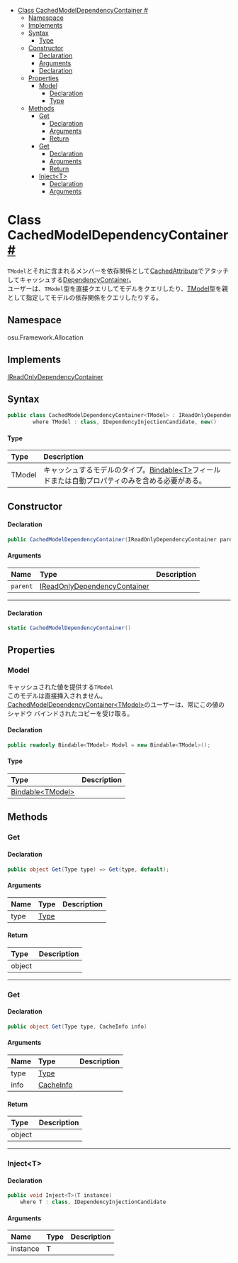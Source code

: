 - [Class CachedModelDependencyContainer #](#class-cachedmodeldependencycontainer-)
  - [Namespace](#namespace)
  - [Implements](#implements)
  - [Syntax](#syntax)
      - [Type](#type)
  - [Constructor](#constructor)
      - [Declaration](#declaration)
      - [Arguments](#arguments)
      - [Declaration](#declaration-1)
  - [Properties](#properties)
    - [Model](#model)
      - [Declaration](#declaration-2)
      - [Type](#type-1)
  - [Methods](#methods)
    - [Get](#get)
      - [Declaration](#declaration-3)
      - [Arguments](#arguments-1)
      - [Return](#return)
    - [Get](#get-1)
      - [Declaration](#declaration-4)
      - [Arguments](#arguments-2)
      - [Return](#return-1)
    - [Inject\<T\>](#injectt)
      - [Declaration](#declaration-5)
      - [Arguments](#arguments-3)


# Class CachedModelDependencyContainer<TModel> [#](https://github.com/ppy/osu-framework/blob/master/osu.Framework/Allocation/CachedModelDependencyContainer.cs#L21)
`TModel`とそれに含まれるメンバーを依存関係として[CachedAttribute]()でアタッチしてキャッシュする[DependencyContainer]()。<br>
ユーザーは、`TModel`型を直接クエリしてモデルをクエリしたり、[TModel]()型を親として指定してモデルの依存関係をクエリしたりする。


## Namespace
osu.Framework.Allocation


## Implements
[IReadOnlyDependencyContainer]()


## Syntax
```csharp
public class CachedModelDependencyContainer<TModel> : IReadOnlyDependencyContainer
        where TModel : class, IDependencyInjectionCandidate, new()
```
#### Type
|Type|Description|
|:-|:-|
|TModel|キャッシュするモデルのタイプ。[Bindable\<T\>]()フィールドまたは自動プロパティのみを含める必要がある。|


## Constructor
#### Declaration
```csharp
public CachedModelDependencyContainer(IReadOnlyDependencyContainer parent)
```
#### Arguments
|Name|Type|Description|
|:-|:-|:-|
|`parent`|[IReadOnlyDependencyContainer]()||

---
#### Declaration
```csharp
static CachedModelDependencyContainer()
```


## Properties

### Model
キャッシュされた値を提供する`TModel`<br>
このモデルは直接挿入されません。[CachedModelDependencyContainer\<TModel\>]()のユーザーは、常にこの値のシャドウ バインドされたコピーを受け取る。
#### Declaration
```csharp
public readonly Bindable<TModel> Model = new Bindable<TModel>();
```
#### Type
|Type|Description|
|:-|:-|
|[Bindable\<TModel\>]()||


## Methods

### Get
#### Declaration
```csharp
public object Get(Type type) => Get(type, default);
```
#### Arguments
|Name|Type|Description|
|:-|:-|:-|
|type|[Type]()||
#### Return
|Type|Description|
|:-|:-|
|object||

---
### Get
#### Declaration
```csharp
public object Get(Type type, CacheInfo info)
```
#### Arguments
|Name|Type|Description|
|:-|:-|:-|
|type|[Type]()||
|info|[CacheInfo]()||
#### Return
|Type|Description|
|:-|:-|
|object||

---
### Inject\<T\>
#### Declaration
```csharp
public void Inject<T>(T instance)
    where T : class, IDependencyInjectionCandidate
```
#### Arguments
|Name|Type|Description|
|:-|:-|:-|
|instance|T||